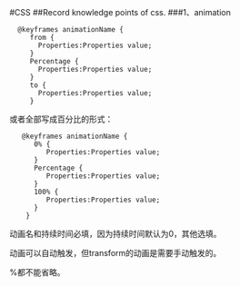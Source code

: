 #CSS
##Record knowledge points of css.
###1、animation



```
  @keyframes animationName {
     from {
       Properties:Properties value;
     }
     Percentage {
       Properties:Properties value;
     }
     to {
       Properties:Properties value;
     }
```   
   或者全部写成百分比的形式： 
    
```   
   @keyframes animationName {
      0% {
         Properties:Properties value;
      }
      Percentage {
         Properties:Properties value;
      }
      100% {
         Properties:Properties value;
      }
    }
```
动画名和持续时间必填，因为持续时间默认为0，其他选填。

动画可以自动触发，但transform的动画是需要手动触发的。

%都不能省略。

	 
